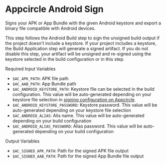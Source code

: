 # Appcircle Android Sign

Signs your APK or App Bundle with the given Android keystore and export a binary file compatible with Android devices.

This step follows the Android Build step to sign the unsigned build output if the project doesn't include a keystore.
If your project includes a keystore, the Build Application step will generate a signed artifact. If you do not disable this step, your artifact will be unsigned and re-signed using the keystore selected in the build configuration or in this step.

Required Input Variables
- `$AC_APK_PATH`: APK file path 
- `$AC_AAB_PATH`: App Bundle path
- `$AC_ANDROID_KEYSTORE_PATH`: Keystore file can be selected in the build configuration. This value will be auto-generated depending on your keystore file selection in [signing configuration on Appcircle](https://docs.appcircle.io/build/building-android-applications#signing). 
- `$AC_ANDROID_KEYSTORE_PASSWORD`: Keystore password. This value will be auto-generated depending on your keystore file selection
- `$AC_ANDROID_ALIAS`: Alis name. This value will be auto-generated depending on your build configuration
- `$AC_ANDROID_ALIAS_PASSWORD`: Alias password. This value will be auto-generated depending on your build configuration

Output Variables
- `$AC_SIGNED_APK_PATH`: Path for the signed APK file output
- `$AC_SIGNED_AAB_PATH`: Path for the signed App Bundle file output
